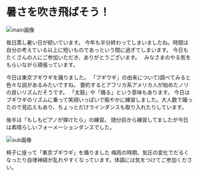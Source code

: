 # 暑さを吹き飛ばそう！

![main画像](https://storage.googleapis.com/smile-blog/2024-07-15/S__4227142.jpg)

毎日蒸し暑い日が続いています。
今年も半分終わってしまいましたね。時間は自分の考えている以上に短いものであっという間に過ぎてしまいます。
今日もたくさんの人にご参加いただき、ありがとうございます。　
みなさまのやる気をもらいながら頑張っています。

今日は東京ブギウギを踊りました。
「ブギウギ」の由来について)調べてみると色々な説があるみたいですね。
要約するとアフリカ系アメリカ人が始めたノリの良いリズムだそうです。
「太鼓」や「踊る」という意味もあります。
今日はブギウギのリズムに乗って笑顔いっぱいで賑やかに練習しました。大人数で踊ったので見応えもあり、ちょっとだけラインダンスも取り入れたりしています。

後半は「もしもピアノが弾けたら」の練習。
随分前から練習してましたが今日は素晴らしいフォーメーションダンスでした。

![sub画像](https://storage.googleapis.com/smile-blog/2024-07-15/S__4227144.jpg)

椅子に座って「東京ブギウギ」を踊りました
梅雨の時期、気圧の変化でだるくなったり自律神経が乱れやすくなっています。体調には気をつけてご参加ください。
